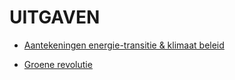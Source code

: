 # UITGAVEN

* [Aantekeningen energie-transitie & klimaat beleid](aantekeningen_energietransitie_klimaatbeleid.pdf)

* [Groene revolutie](groenerevolutie.pdf)
